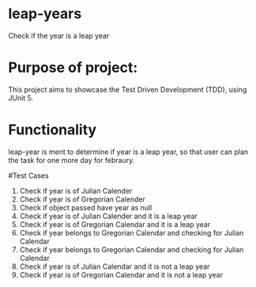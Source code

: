 # leap-years
Check if the year is a leap year 
# Purpose of project:
This project aims to showcase the Test Driven Development (TDD), using JUnit 5.

# Functionality 
leap-year is ment to determine if year is a leap year, so that user can plan the task for one more day for febraury.

#Test Cases 
1) Check if year is of Julian Calender
2) Check if year is of Gregorian Calender
3) Check if object passed have year as null
4) Check if year is of Julian Calender and it is a leap year
5) Check if year is of Gregorian Calendar and it is a leap year
6) Check if year belongs to Gregorian Calendar and checking for Julian Calendar
7) Check if year belongs to Gregorian Calendar and checking for Julian Calendar
8) Check if year is of Julian Calendar and it is not a leap year
9) Check if year is of Gregorian Calendar and it is not a leap year

